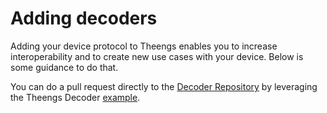 # Adding decoders

Adding your device protocol to Theengs enables you to increase interoperability and to create new use cases with your device. Below is some guidance to do that. 

You can do a pull request directly to the [Decoder Repository](https://github.com/theengs/decoder) by leveraging the Theengs Decoder [example](https://theengs.github.io/decoder/participate/adding-decoders.html).
